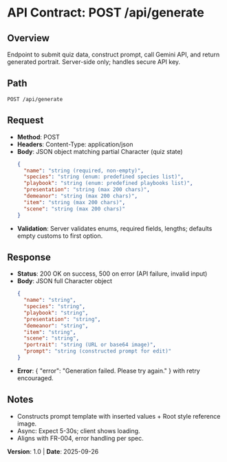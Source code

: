 # API Contract: POST /api/generate

## Overview

Endpoint to submit quiz data, construct prompt, call Gemini API, and return generated portrait. Server-side only; handles secure API key.

## Path

`POST /api/generate`

## Request

- **Method**: POST
- **Headers**: Content-Type: application/json
- **Body**: JSON object matching partial Character (quiz state)
  ```json
  {
  	"name": "string (required, non-empty)",
  	"species": "string (enum: predefined species list)",
  	"playbook": "string (enum: predefined playbooks list)",
  	"presentation": "string (max 200 chars)",
  	"demeanor": "string (max 200 chars)",
  	"item": "string (max 200 chars)",
  	"scene": "string (max 200 chars)"
  }
  ```
- **Validation**: Server validates enums, required fields, lengths; defaults empty customs to first option.

## Response

- **Status**: 200 OK on success, 500 on error (API failure, invalid input)
- **Body**: JSON full Character object
  ```json
  {
  	"name": "string",
  	"species": "string",
  	"playbook": "string",
  	"presentation": "string",
  	"demeanor": "string",
  	"item": "string",
  	"scene": "string",
  	"portrait": "string (URL or base64 image)",
  	"prompt": "string (constructed prompt for edit)"
  }
  ```
- **Error**: { "error": "Generation failed. Please try again." } with retry encouraged.

## Notes

- Constructs prompt template with inserted values + Root style reference image.
- Async: Expect 5-30s; client shows loading.
- Aligns with FR-004, error handling per spec.

**Version**: 1.0 | **Date**: 2025-09-26
